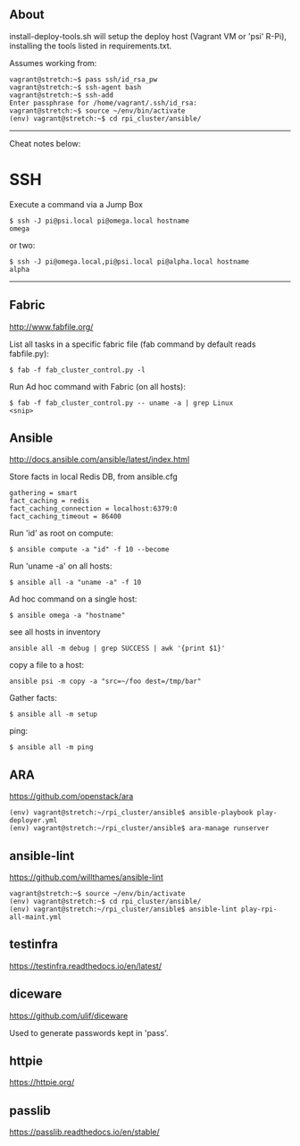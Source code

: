 About
------

install-deploy-tools.sh will setup the deploy host (Vagrant VM or 'psi' R-Pi), installing the tools listed in requirements.txt.

Assumes working from:

```
vagrant@stretch:~$ pass ssh/id_rsa_pw
vagrant@stretch:~$ ssh-agent bash
vagrant@stretch:~$ ssh-add
Enter passphrase for /home/vagrant/.ssh/id_rsa:
vagrant@stretch:~$ source ~/env/bin/activate
(env) vagrant@stretch:~$ cd rpi_cluster/ansible/
```

---

Cheat notes below:

# SSH

Execute a command via a Jump Box

```
$ ssh -J pi@psi.local pi@omega.local hostname
omega
```

or two:

```
$ ssh -J pi@omega.local,pi@psi.local pi@alpha.local hostname
alpha
```

---


Fabric
------
http://www.fabfile.org/

List all tasks in a specific fabric file (fab command by default reads fabfile.py):

```
$ fab -f fab_cluster_control.py -l
```

Run Ad hoc command with Fabric (on all hosts):

```
$ fab -f fab_cluster_control.py -- uname -a | grep Linux
<snip>
```


Ansible
-------
http://docs.ansible.com/ansible/latest/index.html

Store facts in local Redis DB, from ansible.cfg

```
gathering = smart
fact_caching = redis
fact_caching_connection = localhost:6379:0
fact_caching_timeout = 86400
```


Run 'id' as root on compute:

```
$ ansible compute -a "id" -f 10 --become
```

Run 'uname -a' on all hosts:

```
$ ansible all -a "uname -a" -f 10
```

Ad hoc command on a single host:

```
$ ansible omega -a "hostname"
```

see all hosts in inventory

```
ansible all -m debug | grep SUCCESS | awk '{print $1}'
```

copy a file to a host:

```
ansible psi -m copy -a "src=~/foo dest=/tmp/bar"
```


Gather facts:

```
$ ansible all -m setup
```

ping:

```
$ ansible all -m ping
```


ARA
---
https://github.com/openstack/ara

```
(env) vagrant@stretch:~/rpi_cluster/ansible$ ansible-playbook play-deployer.yml
(env) vagrant@stretch:~/rpi_cluster/ansible$ ara-manage runserver
```


ansible-lint
------------
https://github.com/willthames/ansible-lint

```
vagrant@stretch:~$ source ~/env/bin/activate
(env) vagrant@stretch:~$ cd rpi_cluster/ansible/
(env) vagrant@stretch:~/rpi_cluster/ansible$ ansible-lint play-rpi-all-maint.yml
```


testinfra
---------
https://testinfra.readthedocs.io/en/latest/


diceware
---------
https://github.com/ulif/diceware

Used to generate passwords kept in 'pass'.


httpie
-------
https://httpie.org/


passlib
-------
https://passlib.readthedocs.io/en/stable/
